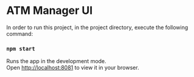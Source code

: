 # ATM Manager UI

In order to run this project, in the project directory, execute the following command:

### `npm start`

Runs the app in the development mode.\
Open [http://localhost:8081](http://localhost:8081) to view it in your browser.